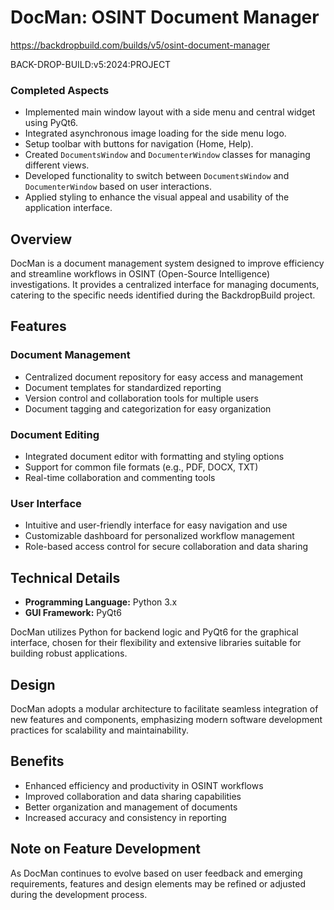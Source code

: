 # DocMan: OSINT Document Manager
https://backdropbuild.com/builds/v5/osint-document-manager

BACK-DROP-BUILD:v5:2024:PROJECT
### Completed Aspects
- Implemented main window layout with a side menu and central widget using PyQt6.
- Integrated asynchronous image loading for the side menu logo.
- Setup toolbar with buttons for navigation (Home, Help).
- Created `DocumentsWindow` and `DocumenterWindow` classes for managing different views.
- Developed functionality to switch between `DocumentsWindow` and `DocumenterWindow` based on user interactions.
- Applied styling to enhance the visual appeal and usability of the application interface.


## Overview
DocMan is a document management system designed to improve efficiency and streamline workflows in OSINT (Open-Source Intelligence) investigations. It provides a centralized interface for managing documents, catering to the specific needs identified during the BackdropBuild project.

## Features
### Document Management
- Centralized document repository for easy access and management
- Document templates for standardized reporting
- Version control and collaboration tools for multiple users
- Document tagging and categorization for easy organization

### Document Editing
- Integrated document editor with formatting and styling options
- Support for common file formats (e.g., PDF, DOCX, TXT)
- Real-time collaboration and commenting tools

### User Interface
- Intuitive and user-friendly interface for easy navigation and use
- Customizable dashboard for personalized workflow management
- Role-based access control for secure collaboration and data sharing

## Technical Details
- **Programming Language:** Python 3.x
- **GUI Framework:** PyQt6

DocMan utilizes Python for backend logic and PyQt6 for the graphical interface, chosen for their flexibility and extensive libraries suitable for building robust applications.

## Design
DocMan adopts a modular architecture to facilitate seamless integration of new features and components, emphasizing modern software development practices for scalability and maintainability.

## Benefits
- Enhanced efficiency and productivity in OSINT workflows
- Improved collaboration and data sharing capabilities
- Better organization and management of documents
- Increased accuracy and consistency in reporting

## Note on Feature Development
As DocMan continues to evolve based on user feedback and emerging requirements, features and design elements may be refined or adjusted during the development process.
